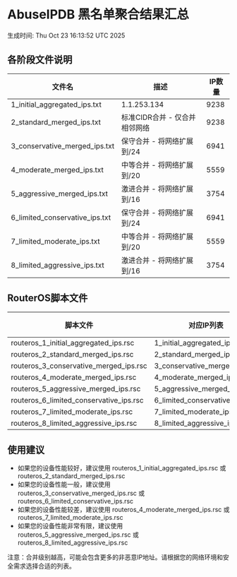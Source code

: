 # AbuseIPDB 黑名单聚合结果汇总
生成时间: Thu Oct 23 16:13:52 UTC 2025

## 各阶段文件说明

| 文件名 | 描述 | IP数量 |
|--------|------|--------|
| 1_initial_aggregated_ips.txt | 1.1.253.134 | 9238 |
| 2_standard_merged_ips.txt | 标准CIDR合并 - 仅合并相邻网络 | 9238 |
| 3_conservative_merged_ips.txt | 保守合并 - 将网络扩展到/24 | 6941 |
| 4_moderate_merged_ips.txt | 中等合并 - 将网络扩展到/20 | 5559 |
| 5_aggressive_merged_ips.txt | 激进合并 - 将网络扩展到/16 | 3754 |
| 6_limited_conservative_ips.txt | 保守合并 - 将网络扩展到/24 | 6941 |
| 7_limited_moderate_ips.txt | 中等合并 - 将网络扩展到/20 | 5559 |
| 8_limited_aggressive_ips.txt | 激进合并 - 将网络扩展到/16 | 3754 |

## RouterOS脚本文件

| 脚本文件 | 对应IP列表 | IP数量 |
|----------|------------|--------|
| routeros_1_initial_aggregated_ips.rsc | 1_initial_aggregated_ips.txt | 9238 |
| routeros_2_standard_merged_ips.rsc | 2_standard_merged_ips.txt | 9238 |
| routeros_3_conservative_merged_ips.rsc | 3_conservative_merged_ips.txt | 6941 |
| routeros_4_moderate_merged_ips.rsc | 4_moderate_merged_ips.txt | 5559 |
| routeros_5_aggressive_merged_ips.rsc | 5_aggressive_merged_ips.txt | 3754 |
| routeros_6_limited_conservative_ips.rsc | 6_limited_conservative_ips.txt | 6941 |
| routeros_7_limited_moderate_ips.rsc | 7_limited_moderate_ips.txt | 5559 |
| routeros_8_limited_aggressive_ips.rsc | 8_limited_aggressive_ips.txt | 3754 |

## 使用建议

- 如果您的设备性能较好，建议使用 routeros_1_initial_aggregated_ips.rsc 或 routeros_2_standard_merged_ips.rsc
- 如果您的设备性能一般，建议使用 routeros_3_conservative_merged_ips.rsc 或 routeros_6_limited_conservative_ips.rsc
- 如果您的设备性能较差，建议使用 routeros_4_moderate_merged_ips.rsc 或 routeros_7_limited_moderate_ips.rsc
- 如果您的设备性能非常有限，建议使用 routeros_5_aggressive_merged_ips.rsc 或 routeros_8_limited_aggressive_ips.rsc

注意：合并级别越高，可能会包含更多的非恶意IP地址。请根据您的网络环境和安全需求选择合适的列表。
